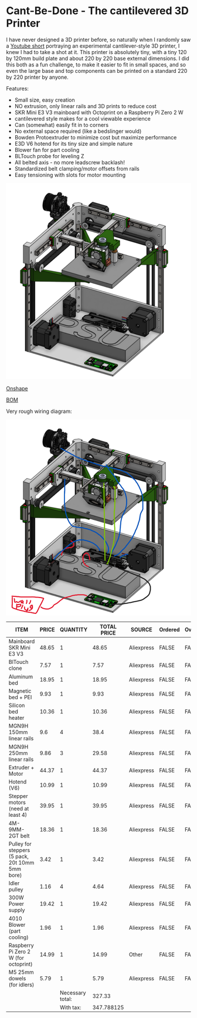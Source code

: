 # Cant-Be-Done - The cantilevered 3D Printer

I have never designed a 3D printer before, so naturally when I randomly saw a [Youtube short](https://www.youtube.com/shorts/Ux0-xS0A1uI) portraying an experimental cantilever-style 3D printer, I knew I had to take a shot at it. This printer is absolutely tiny, with a tiny 120 by 120mm build plate and about 220 by 220 base external dimensions. I did this both as a fun challenge, to make it easier to fit in small spaces, and so even the large base and top components can be printed on a standard 220 by 220 printer by anyone. 

Features:
- Small size, easy creation
- NO extrusion, only linear rails and 3D prints to reduce cost
- SKR Mini E3 V3 mainboard with Octoprint on a Raspberry Pi Zero 2 W
- cantilevered style makes for a cool viewable experience
- Can (somewhat) easily fit in to corners
- No external space required (like a bedslinger would)
- Bowden Protoextruder to minimize cost but maximize performance
- E3D V6 hotend for its tiny size and simple nature
- Blower fan for part cooling
- BLTouch probe for leveling Z
- All belted axis - no more leadscrew backlash!
- Standardized belt clamping/motor offsets from rails
- Easy tensioning with slots for motor mounting

![f][f]

[f]: Journal-Pictures/cantelieverfinal3dp.png

[Onshape](https://cad.onshape.com/documents/23b4e50d6c05fcb813eea4aa/w/7fe1f2bc9a8fa9069679c050/e/04335c3d0e682b47a7a284cf?renderMode=0&uiState=688a17f1cdfd5c77b0c78253)

[BOM](https://docs.google.com/spreadsheets/d/1wA5AeRHLFUGY_Gqp5uV-WRdiVc_ecCNHqM5kMq4zwS4/edit?usp=sharing)

Very rough wiring diagram:

![wire][wire]

[wire]: Journal-Pictures/cantelieverfinal3dpwiring.png

| ITEM | PRICE | QUANTITY | TOTAL PRICE | SOURCE | Ordered | Owned | LINK |
| --- | --- | --- | --- | --- | --- | --- | --- |
| Mainboard SKR Mini E3 V3 | 48.65 | 1 | 48.65 | Aliexpress | FALSE | FALSE | https://www.aliexpress.us/item/3256803334065221.html |
| BlTouch clone | 7.57 | 1 | 7.57 | Aliexpress | FALSE | FALSE | https://www.aliexpress.us/item/3256803153352100.html |
| Aluminum bed | 18.95 | 1 | 18.95 | Aliexpress | FALSE | FALSE | https://www.aliexpress.us/item/3256803443772403.html |
| Magnetic bed + PEI | 9.93 | 1 | 9.93 | Aliexpress | FALSE | FALSE | https://www.aliexpress.us/item/3256805924671351.html |
| Silicon bed heater | 10.36 | 1 | 10.36 | Aliexpress | FALSE | FALSE | https://www.aliexpress.us/item/3256806496223222.html |
| MGN9H 150mm linear rails | 9.6 | 4 | 38.4 | Aliexpress | FALSE | FALSE | https://www.aliexpress.us/item/2255800576028509.html |
| MGN9H 250mm linear rails | 9.86 | 3 | 29.58 | Aliexpress | FALSE | FALSE | https://www.aliexpress.us/item/2255800576028509.html |
| Extruder + Motor | 44.37 | 1 | 44.37 | Aliexpress | FALSE | FALSE | https://www.aliexpress.us/item/3256808501961686.html |
| Hotend (V6) | 10.99 | 1 | 10.99 | Aliexpress | FALSE | FALSE | https://www.aliexpress.us/item/3256803006376690.html |
| Stepper motors (need at least 4) | 39.95 | 1 | 39.95 | Aliexpress | FALSE | FALSE | https://www.aliexpress.us/item/3256808837281579.html |
| 4M-9MM-2GT belt | 18.36 | 1 | 18.36 | Aliexpress | FALSE | FALSE | https://www.aliexpress.us/item/2251832766081359.html |
| Pulley for steppers (5 pack, 20t 10mm 5mm bore) | 3.42 | 1 | 3.42 | Aliexpress | FALSE | FALSE | https://www.aliexpress.us/item/3256801747103853.html |
| Idler pulley | 1.16 | 4 | 4.64 | Aliexpress | FALSE | FALSE | https://www.aliexpress.us/item/2251832631013486.html |
| 300W Power supply | 19.42 | 1 | 19.42 | Aliexpress | FALSE | FALSE | https://www.aliexpress.us/item/3256808542915771.html |
| 4010 Blower (part cooling) | 1.96 | 1 | 1.96 | Aliexpress | FALSE | FALSE | https://www.aliexpress.us/item/3256803185681643.html |
| Raspberry Pi Zero 2 W (for octoprint) | 14.99 | 1 | 14.99 | Other | FALSE | FALSE | https://www.microcenter.com/product/643085/raspberry-pi-zero-2-w-arm-cortex-a53-quad-core-processor-512mb-lpddr2-ram |
| M5 25mm dowels (for idlers) | 5.79 | 1 | 5.79 | Aliexpress | FALSE | FALSE | https://www.aliexpress.us/item/2255800287548941.html |
|  |  | Necessary total: | 327.33 |  |  |  |  |
|  |  | With tax: | 347.788125 |
